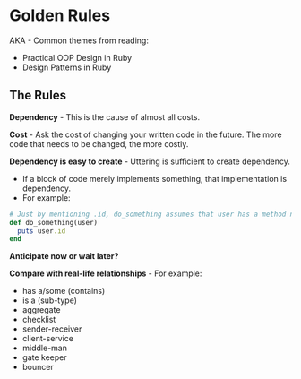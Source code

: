# Golden Rules

AKA - Common themes from reading:
* Practical OOP Design in Ruby
* Design Patterns in Ruby

## The Rules

**Dependency** - This is the cause of almost all costs.

**Cost** - Ask the cost of changing your written code in the future. The more code that needs to be changed, the more costly.

**Dependency is easy to create** - Uttering is sufficient to create dependency.
* If a block of code merely implements something, that implementation is dependency.
* For example:
```ruby
# Just by mentioning .id, do_something assumes that user has a method named id.
def do_something(user)
  puts user.id
end
```

**Anticipate now or wait later?**

**Compare with real-life relationships** - For example:
* has a/some (contains)
* is a (sub-type)
* aggregate
* checklist
* sender-receiver
* client-service
* middle-man
* gate keeper
* bouncer